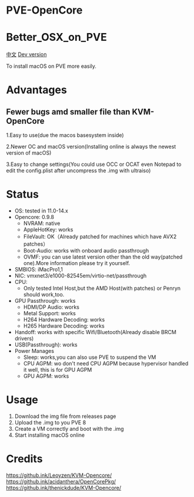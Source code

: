 # PVE-OpenCore
# Better_OSX_on_PVE
[中文](README_CN.md)
[Dev version](https://github.com/laobamac/PVE-OpenCore/tree/dev)

To install macOS on PVE more easily.

# Advantages
## Fewer bugs amd smaller file than KVM-OpenCore
1.Easy to use(due the macos basesystem inside)   

2.Newer OC and macOS version(Installing online is always the newest version of macOS)   

3.Easy to change settings(You could use OCC or OCAT even Notepad to edit the config.plist after uncompress the .img with ultraiso)

# Status

* OS: tested in 11.0-14.x
* Opencore: 0.9.8
    * NVRAM: native
    * AppleHotKey: works
    * FileVault: OK（Already patched for machines which have AVX2 patches）
    * Boot-Audio: works with onboard audio passthrough
    * OVMF: you can use latest version other than the old way(patched one).More information please try it yourself.
* SMBIOS: iMacPro1,1
* NIC: vmxnet3/e1000-82545em/virtio-net/passthrough
* CPU:
    * Only tested Intel Host,but the AMD Host(with patches) or Penryn should work,too.
* GPU Passthrough: works
    * HDMI/DP Audio: works
    * Metal Support: works
    * H264 Hardware Decoding: works
    * H265 Hardware Decoding: works
* Handoff: works with specific Wifi/Bluetooth(Already disable BRCM drivers)
* USB(Passthrough): works
* Power Manages
  * Sleep: works,you can also use PVE to suspend the VM
  * CPU AGPM: wo don't need CPU AGPM because hypervisor handled it well, this is for GPU AGPM
  * GPU AGPM: works

# Usage
1. Download the img file from releases page
2. Upload the .img to you PVE 8
3. Create a VM correctly and boot with the .img
4. Start installing macOS online

# Credits
https://github.ink/Leoyzen/KVM-Opencore/  
https://github.ink/acidanthera/OpenCorePkg/  
https://github.ink/thenickdude/KVM-Opencore/  
